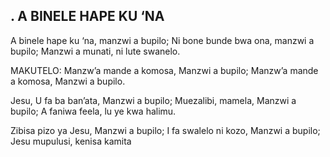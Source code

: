 ## . A BINELE HAPE KU ‘NA

A binele hape ku ‘na, manzwi a bupilo;
Ni bone bunde bwa ona, manzwi a bupilo;
Manzwi a munati, ni lute swanelo.

MAKUTELO:
Manzw’a mande a komosa, Manzwi a bupilo;
Manzw’a mande a komosa, Manzwi a bupilo.


Jesu, U fa ba ban’ata, Manzwi a bupilo;
Muezalibi, mamela, Manzwi a bupilo;
A faniwa feela, lu ye kwa halimu.


Zibisa pizo ya Jesu, Manzwi a bupilo;
I fa swalelo ni kozo, Manzwi a bupilo;
Jesu mupulusi, kenisa kamita


